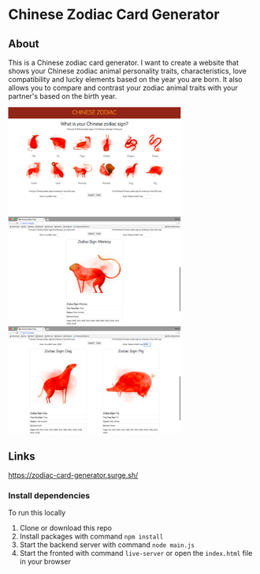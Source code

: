 # Chinese Zodiac Card Generator

## About

This is a Chinese zodiac card generator. I want to create a website that shows your Chinese zodiac animal personality traits, characteristics, love compatibility and lucky elements based on the year you are born. It also allows you to compare and contrast your zodiac animal traits with your partner's based on the birth year.

<img src="/img/screenshot-homepage.png" width="350px" alt="homepage">

<img src="/img/screenshot-clicked-image.png" width="350px" alt="clicked animal">

<img src="/img/screenshot-user-partner-zodiacs.png" width="350px" alt="comparing two zodiac card">

## Links

https://zodiac-card-generator.surge.sh/


### Install dependencies

To run this locally
1. Clone or download this repo
2. Install packages with command `npm install`
3. Start the backend server with command `node main.js`
4. Start the fronted with command `live-server` or open the `index.html` file in your browser
